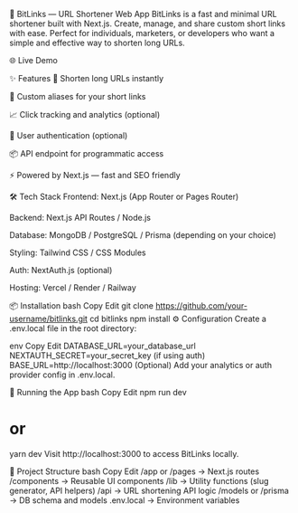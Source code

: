 🚀 BitLinks — URL Shortener Web App
BitLinks is a fast and minimal URL shortener built with Next.js. Create, manage, and share custom short links with ease. Perfect for individuals, marketers, or developers who want a simple and effective way to shorten long URLs.

🌐 Live Demo


✨ Features
🔗 Shorten long URLs instantly

🧠 Custom aliases for your short links

📈 Click tracking and analytics (optional)

👥 User authentication (optional)

📦 API endpoint for programmatic access

⚡ Powered by Next.js — fast and SEO friendly

🛠️ Tech Stack
Frontend: Next.js (App Router or Pages Router)

Backend: Next.js API Routes / Node.js

Database: MongoDB / PostgreSQL / Prisma (depending on your choice)

Styling: Tailwind CSS / CSS Modules

Auth: NextAuth.js (optional)

Hosting: Vercel / Render / Railway

📦 Installation
bash
Copy
Edit
git clone https://github.com/your-username/bitlinks.git
cd bitlinks
npm install
⚙️ Configuration
Create a .env.local file in the root directory:

env
Copy
Edit
DATABASE_URL=your_database_url
NEXTAUTH_SECRET=your_secret_key (if using auth)
BASE_URL=http://localhost:3000
(Optional) Add your analytics or auth provider config in .env.local.

🚀 Running the App
bash
Copy
Edit
npm run dev
# or
yarn dev
Visit http://localhost:3000 to access BitLinks locally.

📁 Project Structure
bash
Copy
Edit
/app or /pages         → Next.js routes
/components            → Reusable UI components
/lib                   → Utility functions (slug generator, API helpers)
/api                   → URL shortening API logic
/models or /prisma     → DB schema and models
.env.local             → Environment variables
